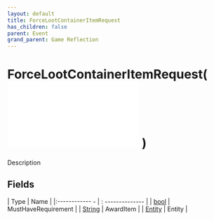 ```yaml
---
layout: default
title: ForceLootContainerItemRequest
has_children: false
parent: Event
grand_parent: Game Reflection
---
```

# ForceLootContainerItemRequest( ![ EntityEventBase ](game-reflection/events/entity_event_base.md) )
Description 

## Fields
| Type | Name |
|:------------ - | : -------------- |
| [bool](game-reflection/components/bool.md) | MustHaveRequirement |
| [String](game-reflection/components/string.md) | AwardItem |
| [Entity](game-reflection/classes/entity.md) | Entity |
